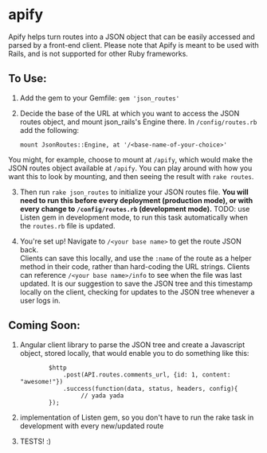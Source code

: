 apify
=====

Apify helps turn routes into a JSON object that can be easily accessed and parsed by a front-end client.
Please note that Apify is meant to be used with Rails, and is not supported for other Ruby frameworks.

To Use:
-------

1.  Add the gem to your Gemfile:  `gem 'json_routes'`
2.  Decide the base of the URL at which you want to access the JSON routes object, and mount json_rails's Engine there.  In `/config/routes.rb` add the following: 
  
        mount JsonRoutes::Engine, at '/<base-name-of-your-choice>'  

 You might, for example, choose to mount at `/apify`, which would make the JSON routes object available at `/apify`.  You can play around with how you want this to look by mounting, and then seeing the result with `rake routes`.

3.  Then run `rake json_routes` to initialize your JSON routes file.  **You will need to run this before every deployment (production mode), or with every change to `/config/routes.rb` (development mode).** 
  TODO: use Listen gem in development mode, to run this task automatically when the `routes.rb` file is updated.  

4.  You're set up!  Navigate to `/<your base name>` to get the route JSON back.  
Clients can save this locally, and use the `:name` of the route as a helper method in their code, rather than hard-coding the URL strings.  Clients can reference `/<your base name>/info` to see when the file was last updated.  It is our suggestion to save the JSON tree and this timestamp locally on the client, checking for updates to the JSON tree whenever a user logs in.

Coming Soon:
------------

1.  Angular client library to parse the JSON tree and create a Javascript object, stored locally, that would enable you to do something like this:

                $http
                    .post(API.routes.comments_url, {id: 1, content: "awesome!"})
                    .success(function(data, status, headers, config){
                         // yada yada
                });

2.  implementation of Listen gem, so you don't have to run the rake task in development with every new/updated route
3.  TESTS! :)
